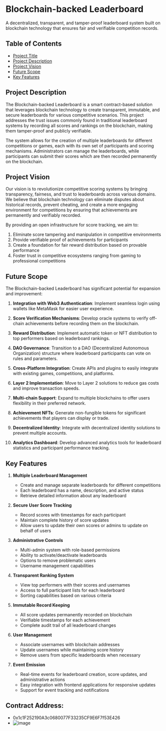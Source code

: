 # Blockchain-backed Leaderboard

A decentralized, transparent, and tamper-proof leaderboard system built on blockchain technology that ensures fair and verifiable competition records.

## Table of Contents
- [Project Title](#blockchain-backed-leaderboard)
- [Project Description](#project-description)
- [Project Vision](#project-vision)
- [Future Scope](#future-scope)
- [Key Features](#key-features)

## Project Description

The Blockchain-backed Leaderboard is a smart contract-based solution that leverages blockchain technology to create transparent, immutable, and secure leaderboards for various competitive scenarios. This project addresses the trust issues commonly found in traditional leaderboard systems by recording all scores and rankings on the blockchain, making them tamper-proof and publicly verifiable.

The system allows for the creation of multiple leaderboards for different competitions or games, each with its own set of participants and scoring mechanisms. Administrators can manage the leaderboards, while participants can submit their scores which are then recorded permanently on the blockchain.

## Project Vision

Our vision is to revolutionize competitive scoring systems by bringing transparency, fairness, and trust to leaderboards across various domains. We believe that blockchain technology can eliminate disputes about historical records, prevent cheating, and create a more engaging environment for competitions by ensuring that achievements are permanently and verifiably recorded.

By providing an open infrastructure for score tracking, we aim to:

1. Eliminate score tampering and manipulation in competitive environments
2. Provide verifiable proof of achievements for participants
3. Create a foundation for fair reward distribution based on provable performance
4. Foster trust in competitive ecosystems ranging from gaming to professional competitions

## Future Scope

The Blockchain-backed Leaderboard has significant potential for expansion and improvement:

1. **Integration with Web3 Authentication**: Implement seamless login using wallets like MetaMask for easier user experience.

2. **Score Verification Mechanisms**: Develop oracle systems to verify off-chain achievements before recording them on the blockchain.

3. **Reward Distribution**: Implement automatic token or NFT distribution to top performers based on leaderboard rankings.

4. **DAO Governance**: Transition to a DAO (Decentralized Autonomous Organization) structure where leaderboard participants can vote on rules and parameters.

5. **Cross-Platform Integration**: Create APIs and plugins to easily integrate with existing games, competitions, and platforms.

6. **Layer 2 Implementation**: Move to Layer 2 solutions to reduce gas costs and improve transaction speeds.

7. **Multi-chain Support**: Expand to multiple blockchains to offer users flexibility in their preferred network.

8. **Achievement NFTs**: Generate non-fungible tokens for significant achievements that players can display or trade.

9. **Decentralized Identity**: Integrate with decentralized identity solutions to prevent multiple accounts.

10. **Analytics Dashboard**: Develop advanced analytics tools for leaderboard statistics and participant performance tracking.

## Key Features

1. **Multiple Leaderboard Management**
   - Create and manage separate leaderboards for different competitions
   - Each leaderboard has a name, description, and active status
   - Retrieve detailed information about any leaderboard

2. **Secure User Score Tracking**
   - Record scores with timestamps for each participant
   - Maintain complete history of score updates
   - Allow users to update their own scores or admins to update on behalf of users

3. **Administrative Controls**
   - Multi-admin system with role-based permissions
   - Ability to activate/deactivate leaderboards
   - Options to remove problematic users
   - Username management capabilities

4. **Transparent Ranking System**
   - View top performers with their scores and usernames
   - Access to full participant lists for each leaderboard
   - Sorting capabilities based on various criteria

5. **Immutable Record Keeping**
   - All score updates permanently recorded on blockchain
   - Verifiable timestamps for each achievement
   - Complete audit trail of all leaderboard changes

6. **User Management**
   - Associate usernames with blockchain addresses
   - Update usernames while maintaining score history
   - Remove users from specific leaderboards when necessary

7. **Event Emission**
   - Real-time events for leaderboard creation, score updates, and administrative actions
   - Easy integration with frontend applications for responsive updates
   - Support for event tracking and notifications

## Contract Address:
   - 0x1c1F252190A3c0680077F33235CF9E6F7f53E426
   - ![image](https://github.com/user-attachments/assets/e7cd1d16-9750-4718-af2a-add4f1fc59c5)

